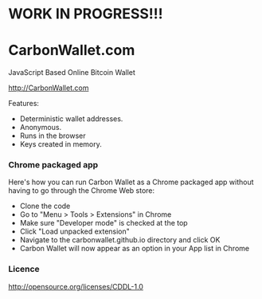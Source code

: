 WORK IN PROGRESS!!!
================

CarbonWallet.com
================

JavaScript Based Online Bitcoin Wallet

http://CarbonWallet.com

Features:

- Deterministic wallet addresses.
- Anonymous.
- Runs in the browser
- Keys created in memory.

### Chrome packaged app

Here's how you can run Carbon Wallet as a Chrome packaged app
without having to go through the Chrome Web store:

- Clone the code
- Go to "Menu > Tools > Extensions" in Chrome
- Make sure "Developer mode" is checked at the top
- Click "Load unpacked extension"
- Navigate to the carbonwallet.github.io directory and click OK
- Carbon Wallet will now appear as an option in your App list in Chrome

### Licence

http://opensource.org/licenses/CDDL-1.0
